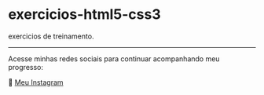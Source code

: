 # exercicios-html5-css3
 exercicios de treinamento.


---

Acesse minhas redes sociais para continuar acompanhando meu progresso:

:ghost: [Meu Instagram](https://www.instagram.com/ynnx.burning/) 
